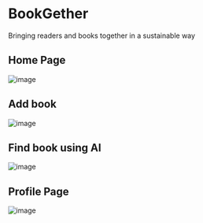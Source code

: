 # BookGether
Bringing readers and books together in a sustainable way

## Home Page
![image](https://github.com/user-attachments/assets/b57028de-fc38-40ee-836b-553a9b021b95)

## Add book
![image](https://github.com/user-attachments/assets/4801273b-4b2f-4fd0-92d0-69dc462c252e)

## Find book using AI
![image](https://github.com/user-attachments/assets/4de1e804-f56a-4fc2-be18-f13483bcf6eb)

## Profile Page
![image](https://github.com/user-attachments/assets/41c26994-4d0d-4222-b292-66ac27193bf6)


